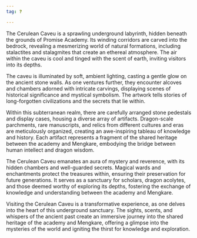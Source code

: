```yaml
---
tag: ❓

---
```

  
The Cerulean Caveu is a sprawling underground labyrinth, hidden beneath the grounds of Promise Academy. Its winding corridors are carved into the bedrock, revealing a mesmerizing world of natural formations, including stalactites and stalagmites that create an ethereal atmosphere. The air within the caveu is cool and tinged with the scent of earth, inviting visitors into its depths.

The caveu is illuminated by soft, ambient lighting, casting a gentle glow on the ancient stone walls. As one ventures further, they encounter alcoves and chambers adorned with intricate carvings, displaying scenes of historical significance and mystical symbolism. The artwork tells stories of long-forgotten civilizations and the secrets that lie within.

Within this subterranean realm, there are carefully arranged stone pedestals and display cases, housing a diverse array of artifacts. Dragon-scale parchments, rare manuscripts, and relics from different cultures and eras are meticulously organized, creating an awe-inspiring tableau of knowledge and history. Each artifact represents a fragment of the shared heritage between the academy and Mengkare, embodying the bridge between human intellect and dragon wisdom.

The Cerulean Caveu emanates an aura of mystery and reverence, with its hidden chambers and well-guarded secrets. Magical wards and enchantments protect the treasures within, ensuring their preservation for future generations. It serves as a sanctuary for scholars, dragon acolytes, and those deemed worthy of exploring its depths, fostering the exchange of knowledge and understanding between the academy and Mengkare.

Visiting the Cerulean Caveu is a transformative experience, as one delves into the heart of this underground sanctuary. The sights, scents, and whispers of the ancient past create an immersive journey into the shared heritage of the academy and Mengkare, offering a glimpse into the mysteries of the world and igniting the thirst for knowledge and exploration.